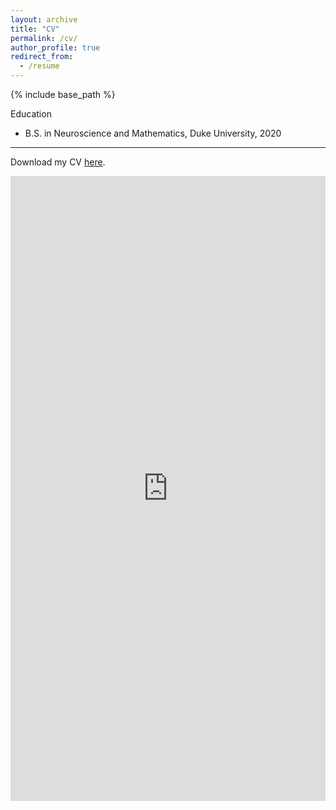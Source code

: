 ```yaml
---
layout: archive
title: "CV"
permalink: /cv/
author_profile: true
redirect_from:
  - /resume
---
```


{% include base_path %}

Education
<!-- ====== -->
* B.S. in Neuroscience and Mathematics, Duke University, 2020

---

Download my CV [here](https://github.com/Huang-Shenyang/Huang-Shenyang.github.io/raw/master/files/CV%20Shenyang%20Huang%20(5.23.2022).pdf).

<iframe src="https://docs.google.com/gview?url=https://github.com/Huang-Shenyang/Huang-Shenyang.github.io/raw/master/files/CV%20Shenyang%20Huang%20(5.23.2022).pdf&embedded=true" style="margin: auto; width: 100%;" height="1000" frameborder="0" >
</iframe>



<!-- 
Work experience
======
* Summer 2015: Research Assistant
  * Github University
  * Duties included: Tagging issues
  * Supervisor: Professor Git

* Fall 2015: Research Assistant
  * Github University
  * Duties included: Merging pull requests
  * Supervisor: Professor Hub
  
Skills
======
* Skill 1
* Skill 2
  * Sub-skill 2.1
  * Sub-skill 2.2
  * Sub-skill 2.3
* Skill 3

Publications
======
  <ul>{% for post in site.publications %}
    {% include archive-single-cv.html %}
  {% endfor %}</ul>
  
Talks
======
  <ul>{% for post in site.talks %}
    {% include archive-single-talk-cv.html %}
  {% endfor %}</ul>
  
Teaching
======
  <ul>{% for post in site.teaching %}
    {% include archive-single-cv.html %}
  {% endfor %}</ul>
  
Service and leadership
======
* Currently signed in to 43 different slack teams
 -->